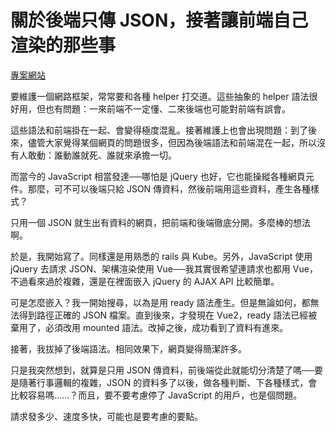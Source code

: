# 關於後端只傳 JSON，接著讓前端自己渲染的那些事

[專案網站](https://github.com/iigmir/json_rails)

要維護一個網路框架，常常要和各種 helper 打交道。這些抽象的 helper 語法很好用，但也有問題：一來前端不一定懂、二來後端也可能對前端有誤會。

這些語法和前端掛在一起、會變得極度混亂。接著維護上也會出現問題：到了後來，儘管大家覺得某個網頁的問題很多，但因為後端語法和前端混在一起，所以沒有人敢動：誰動誰就死、誰就來承擔一切。

而當今的 JavaScript 相當發達──哪怕是 jQuery 也好，它也能操縱各種網頁元件。那麼，可不可以後端只給 JSON 傳資料，然後前端用這些資料，產生各種樣式？

只用一個 JSON 就生出有資料的網頁，把前端和後端徹底分開。多麼棒的想法啊。

於是，我開始寫了。同樣還是用熟悉的 rails 與 Kube。另外，JavaScript 使用 jQuery 去請求 JSON、架構渲染使用 Vue──我其實很希望連請求也都用 Vue，不過看來過於複雜，還是在裡面嵌入 jQuery 的 AJAX API 比較簡單。

可是怎麼嵌入？我一開始搜尋，以為是用 ready 語法產生。但是無論如何，都無法得到路徑正確的 JSON 檔案。直到後來，才發現在 Vue2，ready 語法已經被棄用了，必須改用 mounted 語法。改掉之後，成功看到了資料有進來。

接著，我拔掉了後端語法。相同效果下，網頁變得簡潔許多。

只是我突然想到，就算是只用 JSON 傳資料，前後端從此就能切分清楚了嗎──要是隨著行事邏輯的複雜，JSON 的資料多了以後，做各種判斷、下各種樣式，會比較容易嗎……？而且，要不要考慮停了 JavaScript 的用戶，也是個問題。

請求發多少、速度多快，可能也是要考慮的要點。
